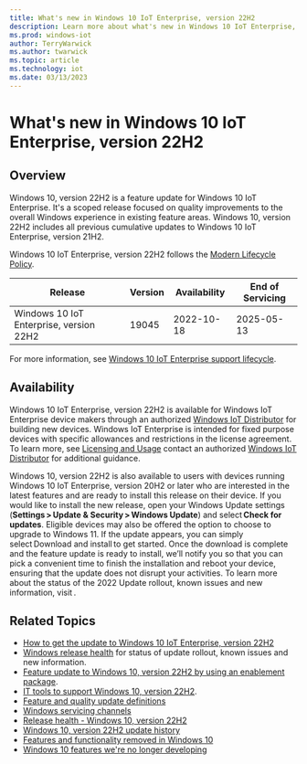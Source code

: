```yaml
---
title: What's new in Windows 10 IoT Enterprise, version 22H2
description: Learn more about what's new in Windows 10 IoT Enterprise, version 22H2.
ms.prod: windows-iot
author: TerryWarwick
ms.author: twarwick
ms.topic: article
ms.technology: iot
ms.date: 03/13/2023
---
```


# What's new in Windows 10 IoT Enterprise, version 22H2

## Overview

Windows 10, version 22H2 is a feature update for Windows 10 IoT Enterprise. It's a scoped release focused on quality improvements to the overall Windows experience in existing feature areas. Windows 10, version 22H2 includes all previous cumulative updates to Windows 10 IoT Enterprise, version 21H2.

Windows 10 IoT Enterprise, version 22H2 follows the [Modern Lifecycle Policy](/lifecycle/policies/modern).

| Release | Version | Availability | End of Servicing |
| --- | --- | --- | --- |
| Windows 10 IoT Enterprise, version 22H2 | 19045 | 2022-10-18 | 2025-05-13 |

For more information, see [Windows 10 IoT Enterprise support lifecycle](/lifecycle/products/windows-10-iot-enterprise).

## Availability

Windows 10 IoT Enterprise, version 22H2 is available for Windows IoT Enterprise device makers through an authorized [Windows IoT Distributor](https://aka.ms/IoTDistributorList) for building new devices. Windows IoT Enterprise is intended for fixed purpose devices with specific allowances and restrictions in the license agreement. To learn more, see [Licensing and Usage](/windows/iot/iot-enterprise/commercialization/licensing) contact an authorized [Windows IoT Distributor](https://aka.ms/IoTDistributorList) for additional guidance.

Windows 10, version 22H2 is also available to users with devices running Windows 10 IoT Enterprise, version 20H2 or later who are interested in the latest features and are ready to install this release on their device. If you would like to install the new release, open your Windows Update settings (**Settings > Update & Security > Windows Update**) and select **Check for updates**. Eligible devices may also be offered the option to choose to upgrade to Windows 11. If the update appears, you can simply select Download and install to get started. Once the download is complete and the feature update is ready to install, we’ll notify you so that you can pick a convenient time to finish the installation and reboot your device, ensuring that the update does not disrupt your activities. To learn more about the status of the 2022 Update rollout, known issues and new information, visit .

## Related Topics

- [How to get the update to Windows 10 IoT Enterprise, version 22H2](https://blogs.windows.com/windowsexperience/2022/10/18/how-to-get-the-windows-10-2022-update/)
- [Windows release health](https://aka.ms/WindowsReleaseHealth) for status of update rollout, known issues and new information.
- [Feature update to Windows 10, version 22H2 by using an enablement package](https://support.microsoft.com/topic/kb5015684-featured-update-to-windows-10-version-22h2-by-using-an-enablement-package-09d43632-f438-47b5-985e-d6fd704eee61).
- [IT tools to support Windows 10, version 22H2](https://techcommunity.microsoft.com/t5/windows-it-pro-blog/it-tools-to-support-windows-10-version-22h2/ba-p/3655750).
- [Feature and quality update definitions](/windows/deployment/update/waas-quick-start#definitions)
- [Windows servicing channels](/windows/deployment/update/waas-overview#servicing-channels)
- [Release health - Windows 10, version 22H2](/windows/release-health/status-windows-10-22h2)
- [Windows 10, version 22H2 update history](https://support.microsoft.com/topic/windows-10-update-history-8127c2c6-6edf-4fdf-8b9f-0f7be1ef3562)
- [Features and functionality removed in Windows 10](/windows/whats-new/removed-features)
- [Windows 10 features we're no longer developing](/windows/whats-new/deprecated-features)
